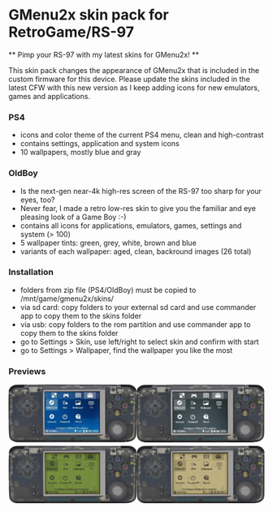 # GMenu2x skin pack for RetroGame/RS-97

** Pimp your RS-97 with my latest skins for GMenu2x! **

This skin pack changes the appearance of GMenu2x that is included in the custom firmware for this device. Please update the skins included in the latest CFW with this new version as I keep adding icons for new emulators, games and applications.

### PS4
- icons and color theme of the current PS4 menu, clean and high-contrast
- contains settings, application and system icons
- 10 wallpapers, mostly blue and gray

### OldBoy
- Is the next-gen near-4k high-res screen of the RS-97 too sharp for your eyes, too?
- Never fear, I made a retro low-res skin to give you the familiar and eye pleasing look of a Game Boy :-)
- contains all icons for applications, emulators, games, settings and system (> 100)
- 5 wallpaper tints: green, grey, white, brown and blue
- variants of each wallpaper: aged, clean, backround images (26 total)

### Installation
- folders from zip file (PS4/OldBoy) must be copied to /mnt/game/gmenu2x/skins/
- via sd card: copy folders to your external sd card and use commander app to copy them to the skins folder
- via usb: copy folders to the rom partition and use commander app to copy them to the skins folder
- go to Settings > Skin, use left/right to select skin and confirm with start
- go to Settings > Wallpaper, find the wallpaper you like the most


### Previews
![Preview of v5.0.0](skin-pack-v5.0.0.jpg)